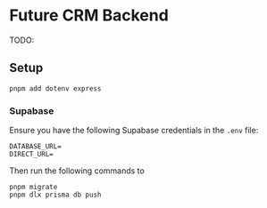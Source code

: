 # Future CRM Backend

TODO:

## Setup

```shell
pnpm add dotenv express
```

### Supabase

Ensure you have the following Supabase credentials in the `.env` file:

```.env
DATABASE_URL=
DIRECT_URL=
```

Then run the following commands to

```shell
pnpm migrate
pnpm dlx prisma db push
```
